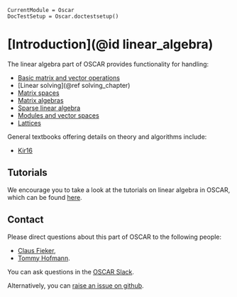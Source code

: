 ```@meta
CurrentModule = Oscar
DocTestSetup = Oscar.doctestsetup()
```

# [Introduction](@id linear_algebra)

The linear algebra part of OSCAR provides functionality for handling:
- [Basic matrix and vector operations](https://docs.oscar-system.org/dev/AbstractAlgebra/matrix/)
- [Linear solving](@ref solving_chapter)
- [Matrix spaces](@ref "Matrix Spaces")
- [Matrix algebras](@ref "Generic matrix algebras")
- [Sparse linear algebra](@ref)
- [Modules and vector spaces](@ref "Finitely presented modules")
- [Lattices](@ref)

General textbooks offering details on theory and algorithms include:
- [Kir16](@cite)

## Tutorials

We encourage you to take a look at the tutorials on linear algebra in
OSCAR, which can be found [here](https://www.oscar-system.org/tutorials/LinearAlgebra/).


## Contact

Please direct questions about this part of OSCAR to the following people:
* [Claus Fieker](https://math.rptu.de/en/wgs/agag/people/head/fieker),
* [Tommy Hofmann](https://www.thofma.com/).

You can ask questions in the [OSCAR Slack](https://www.oscar-system.org/community/#slack).

Alternatively, you can [raise an issue on github](https://www.oscar-system.org/community/#how-to-report-issues).
